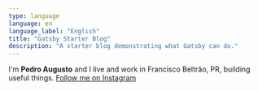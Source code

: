 ```yaml
---
type: language
language: en
language_label: "English"
title: "Gatsby Starter Blog"
description: "A starter blog demonstrating what Gatsby can do."
---
```


I'm **Pedro Augusto** and I live and work in Francisco Beltrão, PR, building useful things.
[Follow me on Instagram](https://www.instagram.com/pedroaugusto.fsilva/)